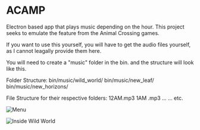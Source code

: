 # ACAMP

Electron based app that plays music depending on the hour.
This project seeks to emulate the feature from the Animal Crossing games.

If you want to use this yourself, you will have to get the audio files yourself,
as I cannot leagally provide them here. 

You will need to create a "music" folder in the bin. and the structure will look like this.



Folder Structure:
  bin/music/wild_world/
  bin/music/new_leaf/
  bin/music/new_horizons/
  
File Structure for their respective folders:
  12AM.mp3
  1AM .mp3
  ...
  ...
  etc.
  
  ![Menu](https://i.imgur.com/EO4FzaC.png)
  
  ![Inside Wild World](https://i.imgur.com/TePbTQ0.png)
  
